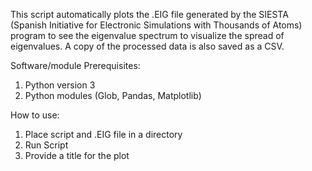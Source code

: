 This script automatically plots the .EIG file generated by the SIESTA (Spanish Initiative for Electronic Simulations with Thousands of Atoms) program to see the eigenvalue spectrum to visualize the spread of eigenvalues. A copy of the processed data is also saved as a CSV. 

Software/module Prerequisites:

1) Python version 3
2) Python modules (Glob, Pandas, Matplotlib)

How to use:

1) Place script and .EIG file in a directory
2) Run Script
3) Provide a title for the plot 

